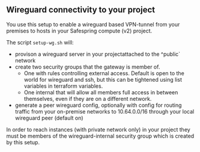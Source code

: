 Wireguard connectivity to your project
---------------------------------------

You use this setup to enable a wireguard based VPN-tunnel
from your premises to hosts in your Safespring compute (v2)
project.

The script `setup-wg.sh` will:

- provison a wireguard server in your projectattached to the ^public` network
- create two security groups that the gateway is member of.
  - One with rules controlling external access. Default is open to the world for wireguard and ssh, but this can be tightened using list variables in terraform variables.
  - One internal that will allow all members full access in between themselves, even if they are on a different network.
- generate a peer wireguard config, optionally with config for routing traffic from your on-premise networks to 10.64.0.0/16 through your local wireguard peer (default on) 

In order to reach instances (with private network only) in your project they must be members of the wireguard-internal security group which is created by this setup.

